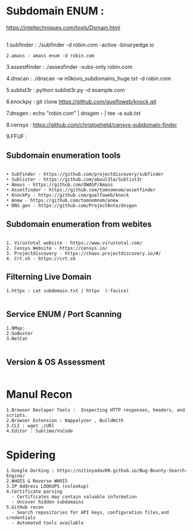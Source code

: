 # Subdomain ENUM : 
https://inteltechniques.com/tools/Domain.html
## 
  1.subfinder :  ./subfinder -d robin.com -active 
	    -binaryedge.io

	2.amass : amass enum -d robin.com

  3.assestfinder : ./assesfinder -subs-only robin.com

  4.dnscan : ./dnscan -w n0kovo_subdomains_huge.txt -d robin.com

  5.sublist3r : python sublist3r.py -d example.com

  6.knockpy :  git clone https://github.com/guelfoweb/knock.git

  7.dnsgen :  echo "robin.com" | dnsgen - | tee -a sub.txt

  8.censys : https://github.com/christophetd/censys-subdomain-finder

  9.FFUF : 

  ## 

## Subdomain enumeration tools
  ```
  	
• Subfinder - https://github.com/projectdiscovery/subfinder
• Sublister - https://github.com/aboul3la/Sublist3r
• Amass - https://github.com/OWASP/Amass
• Assetfinder - https://github.com/tomnomnom/assetfinder
• KnockPy - https://github.com/guelfoweb/knock
• Anew - https://github.com/tomnomnom/anew
• DNS gen - https://github.com/ProjectAnte/dnsgen

  ```

## Subdomain enumeration from webites

 ```

1. Virustotal website - https://www.virustotal.com/
2. Censys Website - https://censys.io/
3. Projectdiscovery - https://chaos.projectdiscovery.io/#/
4. Crt.sh - https://crt.sh

  ```

## Filterning Live Domain

```
1.httpx : cat subdomain.txt | httpx  (-favico)


```

## Service ENUM / Port Scanning 

```
1.NMap:
2.GoBuster
3.NetCat


```
## Version & OS Assessment 

```

```


# Manul Recon
```
1.Browser Devloper Tools :  Inspecting HTTP responses, headers, and scripts.
2.Browser Extension : Wappalyzer , BuildWith
3.CLI : wget ,cURl
4.Editor : Sublime/VsCode

```

# Spidering
```
1.Google Dorking : https://nitinyadav00.github.io/Bug-Bounty-Search-Engine/ 
2.WHOIS & Reverse WHOIS
3.IP Address LOOKUPS (nslookup)
4.Certificate parsing
  - Certificates may contain valuable information
  - Uncover hidden subdomains
5.GitHub recon
  - Search repositories for API keys, configuration files,and credentials
  - Automated tools available
```